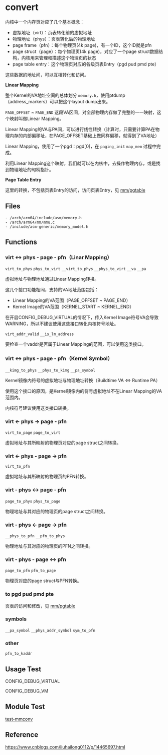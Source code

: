 # convert

内核中一个内存页对应了几个基本概念：

- 虚拟地址（virt）：页表转化前的虚拟地址
- 物理地址（phys）：页表转化后的物理地址
- page frame（pfn）：每个物理页(4k page)，有一个ID，这个ID就是pfn
- page struct（page）：每个物理页(4k page)，对应了一个page struct数据结构，内核用来管理和描述这个物理页的状态
- page table entry：这个物理页对应的各级页表Entry（pgd pud pmd pte）

这些数据的地址间，可以互相转化和访问。

**Linear Mapping**

整个Kernel的VA地址空间的总体划分 `memory.h`，使用ptdump（address_markers）可以把这个layout dump出来。

`PAGE_OFFSET` ~ `PAGE_END` 这段VA区间，对全部物理内存做了完整的一一映射，这个映射叫做Linear Mapping。

Linear Mapping的VA与PA间，可以进行线性转换（计算时，只需要计算PA在物理内存的内部偏移址，在PAGE_OFFSET基础上做同样偏移，就得到了VA地址）

Linear Mapping，使用了一个pgd：pgd[0]，在 `paging_init` `map_mem` 过程中完成。

利用Linear Mapping这个映射，我们就可以在内核中，去操作物理内存，或是找到物理地址的句柄指针。

**Page Table Entry**

这里的转换，不包括页表Entry的访问，访问页表Entry，见 [mm/pgtable]([pgtable](/mm/pgtable))

## Files

```
- /arch/arm64/include/asm/memory.h
- /arch/arm64/mm/mmu.c
- /include/asm-generic/memory_model.h
```

## Functions

### virt <-> phys - page - pfn（Linar Mapping）

`virt_to_phys` `phys_to_virt` `__virt_to_phys` `__phys_to_virt` `__va` `__pa`

虚拟地址与物理地址通过Linear Mapping转换。

这几个接口功能相同，支持的VA地址范围包括：

- Linear Mapping的VA范围（PAGE_OFFSET ~ PAGE_END）
- Kernel Image的VA范围（KERNEL_START ~ KERNEL_END）

在开启CONFIG_DEBUG_VIRTUAL的情况下，传入Kernel Image符号VA会导致WARNING，所以不建议使用这些接口转化内核符号地址。

`virt_addr_valid` `__is_lm_address`

要检查一个vaddr是否属于Linear Mapping的范围，可以使用这类接口。

### virt <-> phys - page - pfn（Kernel Symbol）

`__kimg_to_phys` `__phys_to_kimg` `__pa_symbol`

Kernel镜像内符号的虚拟地址与物理地址转换（Buildtime VA <=> Runtime PA）

使用这个接口的原因，是Kernel镜像内的符号虚拟地址不在Linear Mapping的VA范围内。

内核符号建议使用这类接口转换。

### virt <- phys -> page - pfn

`virt_to_page` `page_to_virt`

虚拟地址与其所映射的物理页对应的page struct之间转换。

### virt <- phys - page -> pfn

`virt_to_pfn`

虚拟地址与其所映射的物理页的PFN转换。

### virt - phys <-> page - pfn

`page_to_phys` `phys_to_page`

物理地址与其对应的物理页的page struct之间转换。

### virt - phys <- page -> pfn

`__phys_to_pfn` `__pfn_to_phys`

物理地址与其对应的物理页的PFN之间转换。

### virt - phys - page <-> pfn

`page_to_pfn` `pfn_to_page`

物理页对应的page struct与PFN转换。

### to pgd pud pmd pte

页表的访问和修改，见 [mm/pgtable]([pgtable](/mm/pgtable))

### symbols

`__pa_symbol` `__phys_addr_symbol` `sym_to_pfn`

### other

`pfn_to_kaddr`

## Usage Test

CONFIG_DEBUG_VIRTUAL

CONFIG_DEBUG_VM

## Module Test

[test-mmconv](https://github.com/kernel-cyrus/kernel-tour/tree/master/tests/test-mmconv)

## Reference

https://www.cnblogs.com/liuhailong0112/p/14465697.html
